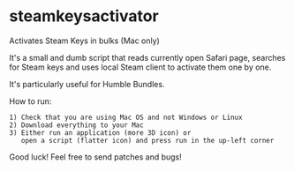 steamkeysactivator
==================

Activates Steam Keys in bulks (Mac only)

It's a small and dumb script that reads currently open Safari page,
searches for Steam keys and uses local Steam client to activate them one by one.

It's particularly useful for Humble Bundles.

How to run:

    1) Check that you are using Mac OS and not Windows or Linux
    2) Download everything to your Mac
    3) Either run an application (more 3D icon) or 
       open a script (flatter icon) and press run in the up-left corner

Good luck!
Feel free to send patches and bugs!
